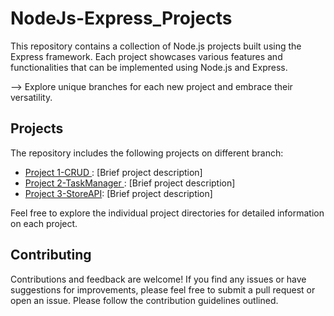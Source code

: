 # NodeJs-Express_Projects

This repository contains a collection of Node.js projects built using the Express framework. Each project showcases various features and functionalities that can be implemented using Node.js and Express.

--> Explore unique branches for each new project and embrace their versatility.

## Projects

The repository includes the following projects on different branch:

- [Project 1-CRUD ](https://github.com/nishant219/NodeJs-Express_Projects/tree/crud): [Brief project description]
- [Project 2-TaskManager ](https://github.com/nishant219/NodeJs-Express_Projects/tree/taskManager): [Brief project description]
- [Project 3-StoreAPI](https://github.com/nishant219/NodeJs-Express_Projects/tree/StoreAPI): [Brief project description]

Feel free to explore the individual project directories for detailed information on each project.

## Contributing

Contributions and feedback are welcome! If you find any issues or have suggestions for improvements, please feel free to submit a pull request or open an issue. Please follow the contribution guidelines outlined.
